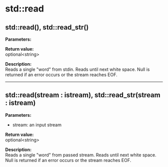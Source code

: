 # std::read

## std::read(), std::read_str()
**Parameters:**  

**Return value:**  
optional&lt;string&gt;  

**Description:**  
Reads a single "word" from stdin.
Reads until next white space.
Null is returned if an error occurs or the stream reaches EOF.

---

## std::read(stream : istream), std::read_str(stream : istream)
**Parameters:**  
* stream: an input stream

**Return value:**  
optional&lt;string&gt;  

**Description:**  
Reads a single "word" from passed stream.
Reads until next white space.
Null is returned if an error occurs or the stream reaches EOF.
